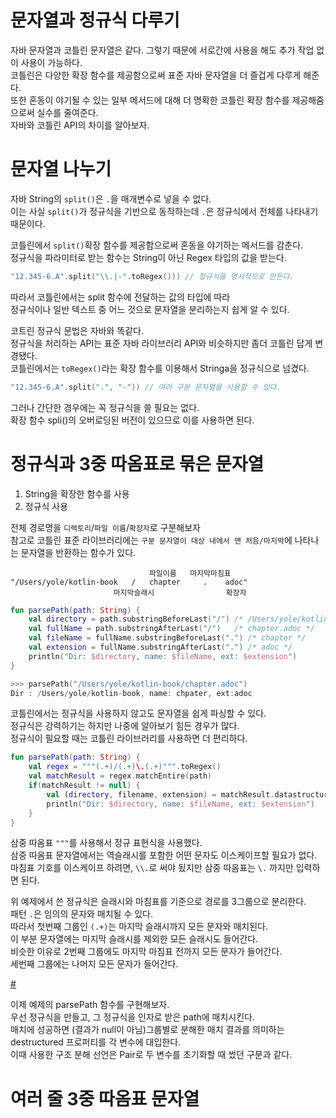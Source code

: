 문자열과 정규식 다루기
=================
자바 문자열과 코틀린 문자열은 같다. 그렇기 때문에 서로간에 사용을 해도 추가 작업 없이 사용이 가능하다.    
코틀린은 다양한 확장 함수를 제공함으로써 표준 자바 문자열을 더 즐겁게 다루게 해준다.   
또한 혼동이 야기될 수 있는 일부 메서드에 대해 더 명확한 코틀린 확장 함수를 제공해줌으로써 실수를 줄여준다.   
자바와 코틀린 API의 차이를 알아보자.  

# 문자열 나누기 
자바 String의 `split()`은 `.`을 매개변수로 넣을 수 없다.      
이는 사실 `split()`가 정규식을 기반으로 동작하는데 `.`은 정규식에서 전체를 나타내기 때문이다.    

코틀린에서 `split()`확장 함수를 제공함으로써 혼동을 야기하는 메서드를 감춘다.       
정규식을 파라미터로 받는 함수는 String이 아닌 Regex 타입의 값을 받는다.       

```kt
"12.345-6.A".split("\\.|-".toRegex())) // 정규식을 명시적으로 만든다.   
```   
따라서 코틀린에서는 split 함수에 전달하는 값의 타입에 따라     
정규식이나 일반 텍스트 중 어느 것으로 문자열을 분리하는지 쉽게 알 수 있다.      

코트린 정규식 문법은 자바와 똑같다.  
정규식을 처리하는 API는 표준 자바 라이브러리 API와 비슷하지만 좀더 코틀린 답게 변경됐다.     
코틀린에서는 `toRegex()`라는 확장 함수를 이용해서 Stringa을 정규식으로 넘겼다.        

```kt
"12.345-6.A".split(".", "-")) // 여러 구분 문자열을 사용할 수 있다.    
``` 
그러나 간단한 경우에는 꼭 정규식을 쓸 필요는 없다.    
확장 함수 spli()의 오버로딩된 버전이 있으므로 이를 사용하면 된다.     
  
# 정규식과 3중 따옴표로 묶은 문자열  

1. String을 확장한 함수를 사용
2. 정규식 사용 

전체 경로명을 `디렉토리`/`파일 이름`/`확장자`로 구분해보자     
참고로 코틀린 표준 라이브러리에는 `구분 문자열이 대상 내에서 맨 처음/마지막`에 나타나는 문자열을 반환하는 함수가 있다.   

```
                               파일이름   마지막마침표 
"/Users/yole/kotlin-book   /   chapter     .    adoc"
                       마지막슬래시                확장자
```
```kt
fun parsePath(path: String) {
    val directory = path.substringBeforeLast("/") /* /Users/yole/kotlin-book */
    val fullName = path.substringAfterLast("/")   /* chapter.adoc */
    val fileName = fullName.substringBeforeLast(".") /* chapter */
    val extension = fullName.substringAfterLast(".") /* adoc */
    println("Dir: $directory, name: $fileName, ext: $extension")
}

>>> parsePath("/Users/yole/kotlin-book/chapter.adoc")
Dir : /Users/yole/kotlin-book, name: chpater, ext:adoc
```
코틀린에서는 정규식을 사용하지 않고도 문자열을 쉽게 파싱할 수 있다.         
정규식은 강력하기는 하지만 나중에 알아보기 힘든 경우가 많다.               
정규식이 필요할 때는 코틀린 라이브러리를 사용하면 더 편리하다.      

```kt
fun parsePath(path: String) {
    val regex = """(.+)/(.+)\.(.+)""".toRegex()
    val matchResult = regex.matchEntire(path)
    if(matchResult != null) {
        val (directory, filename, extension) = matchResult.datastructured
        println("Dir: $directory, name: $fileName, ext: $extension")
    }
}
```
삼중 따옴표 `"""`를 사용해서 정규 표현식을 사용했다.       
삼중 따옴표 문자열에서는 역슬래시를 포함한 어떤 문자도 이스케이프할 필요가 없다.     
마침표 기호를 이스케이프 하려면, `\\.`로 써야 됬지만 삼중 따옴표는 `\.` 까지만 입력하면 된다.      

위 예제에서 쓴 정규식은 슬래시와 마침표를 기준으로 경로를 3그룹으로 분리한다.   
패턴 `.`은 임의의 문자와 매치될 수 있다.      
따라서 첫번째 그룹인 `(.+)`는 마지막 슬래시까지 모든 문자와 매치된다.       
이 부분 문자열에는 마지막 슬래시를 제외한 모든 슬래시도 들어간다.         
비슷한 이유로 2번째 그룹에도 마지막 마침표 전까지 모든 문자가 들어간다.    
세번째 그룹에는 나머지 모든 문자가 들어간다.   

[#](#)   
  
이제 예제의 parsePath 함수를 구현해보자.      
우선 정규식을 만들고, 그 정규식을 인자로 받은 path에 매치시킨다.      
매치에 성공하면 (결과가 null이 아님)그룹별로 분해한 매치 결과를 의미하는 destructured 프로퍼티를 각 변수에 대입한다.     
이때 사용한 구조 분해 선언은 Pair로 두 변수를 초기화할 때 썼던 구문과 같다.     
   
# 여러 줄 3중 따옴표 문자열 










